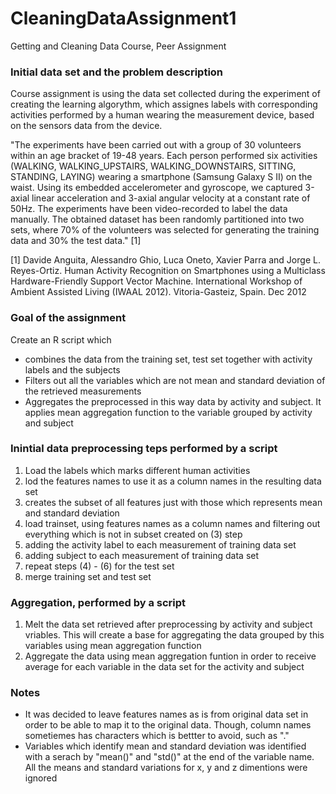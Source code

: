 CleaningDataAssignment1
=======================

Getting and Cleaning Data Course, Peer Assignment

### Initial data set and the problem description

Course assignment is using the data set collected during the experiment of creating the learning algorythm, which assignes labels with corresponding activities performed by a human wearing the measurement device, based on the sensors data from the device.

"The experiments have been carried out with a group of 30 volunteers within an age bracket of 19-48 years. Each person performed six activities (WALKING, WALKING_UPSTAIRS, WALKING_DOWNSTAIRS, SITTING, STANDING, LAYING) wearing a smartphone (Samsung Galaxy S II) on the waist. Using its embedded accelerometer and gyroscope, we captured 3-axial linear acceleration and 3-axial angular velocity at a constant rate of 50Hz. The experiments have been video-recorded to label the data manually. The obtained dataset has been randomly partitioned into two sets, where 70% of the volunteers was selected for generating the training data and 30% the test data." [1]

[1] Davide Anguita, Alessandro Ghio, Luca Oneto, Xavier Parra and Jorge L. Reyes-Ortiz. Human Activity Recognition on Smartphones using a Multiclass Hardware-Friendly Support Vector Machine. International Workshop of Ambient Assisted Living (IWAAL 2012). Vitoria-Gasteiz, Spain. Dec 2012

### Goal of the assignment
Create an R script which 
* combines the data from the training set, test set together with activity labels and the subjects
* Filters out all the variables which are not mean and standard deviation of the retrieved measurements
* Aggregates the preprocessed in this way data by activity and subject. It applies mean aggregation function to the variable grouped by activity and subject

### Inintial data preprocessing teps performed by a script
1. Load the labels which marks different human activities
2. lod the features names to use it as a column names in the resulting data set
3. creates the subset of all features just with those which represents mean and standard deviation
4. load trainset, using features names as a column names and filtering out everything which is not in subset created on (3) step
5. adding the activity label to each measurement of training data set
6. adding subject to each measurement of training data set
7. repeat steps (4) - (6) for the test set
8. merge training set and test set

### Aggregation, performed by a script
1. Melt the data set retrieved after preprocessing by activity and subject vriables. This will create a base for aggregating the data grouped by this variables using mean aggregation function
2. Aggregate the data using mean aggregation funtion in order to receive average for each variable in the data set for the activity and subject

### Notes
* It was decided to leave features names as is from original data set in order to be able to map it to the original data. Though, column names sometiemes has characters which is bettter to avoid, such as "."
* Variables which identify mean and standard deviation was identified with a serach by "mean()" and "std()" at the end of the variable name. All the means and standard variations for x, y and z dimentions were ignored


